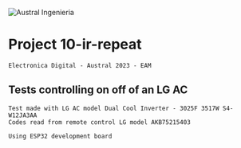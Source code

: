 
![Austral Ingenieria](https://encrypted-tbn0.gstatic.com/images?q=tbn%3AANd9GcQooGo7vQn4t9-6Bt46qZF-UY4_QFpYOeh7kVWzwpr_lbLr5wka)

#   Project 10-ir-repeat

    Electronica Digital - Austral 2023 - EAM
    
##  Tests controlling on off of an LG AC

    Test made with LG AC model Dual Cool Inverter - 3025F 3517W S4-W12JA3AA
    Codes read from remote control LG model AKB75215403

    Using ESP32 development board



